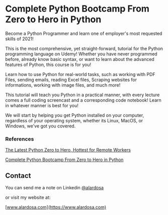 # Complete Python Bootcamp From Zero to Hero in Python 

Become a Python Programmer and learn one of employer's most requested skills of 2021!

This is the most comprehensive, yet straight-forward, tutorial for the Python programming language on Udemy! Whether you have never programmed before, already know basic syntax, or want to learn about the advanced features of Python, this course is for you!

Learn how to use Python for real-world tasks, such as working with PDF Files, sending emails, reading Excel files, Scraping websites for informations, working with image files, and much more!

This tutorial will teach you Python in a practical manner, with every lecture comes a full coding screencast and a corresponding code notebook! Learn in whatever manner is best for you!

We will start by helping you get Python installed on your computer, regardless of your operating system, whether its Linux, MacOS, or Windows, we've got you covered.

### References
[The Latest Python Zero to Hero, Hottest for Remote Workers](https://www.alardosa.com/python-latest-hero/)

[Complete Python Bootcamp From Zero to Hero in Python](https://www.udemy.com/course/complete-python-bootcamp/)

## Contact
You can send me a note on Linkedin [@alardosa](https://www.linkedin.com/in/alardosa/)

or visit my website at:

[www.alardosa.com](https://www.alardosa.com)
